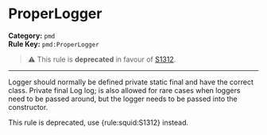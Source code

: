 
# ProperLogger
**Category:** `pmd`<br/>
**Rule Key:** `pmd:ProperLogger`<br/>
> :warning: This rule is **deprecated** in favour of [S1312](https://rules.sonarsource.com/java/RSPEC-1312).

-----

Logger should normally be defined private static final and have the correct class. Private final Log log; is also allowed for rare cases when loggers need to be passed around, but the logger needs to be passed into the constructor.

<p>
  This rule is deprecated, use {rule:squid:S1312} instead.
</p>

